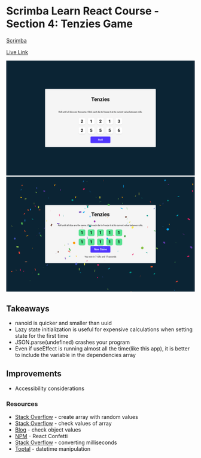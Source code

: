 # Scrimba Learn React Course - Section 4: Tenzies Game

[Scrimba](https://scrimba.com/learn/learnreact/tenzies-project-intro-cof0d44bfad1fb88293fdc9d1)

[Live Link](https://jdegand.github.io/tenzies)

![](tenzies-homepage.png)
![](tenzies-winner.png)

## Takeaways

- nanoid is quicker and smaller than uuid
- Lazy state initialization is useful for expensive calculations when setting state for the first time
- JSON.parse(undefined) crashes your program
- Even if useEffect is running almost all the time(like this app), it is better to include the variable in the dependencies array

## Improvements 

- Accessibility considerations

### Resources

- [Stack Overflow](https://stackoverflow.com/questions/5836833/create-an-array-with-random-values) - create array with random values
- [Stack Overflow](https://stackoverflow.com/questions/14832603/check-if-all-values-of-array-are-equal/35568895) - check values of array
- [Blog](https://bobbyhadz.com/blog/javascript-check-if-all-object-values-equal) - check object values
- [NPM](https://www.npmjs.com/package/react-confetti) - React Confetti
- [Stack Overflow](https://stackoverflow.com/questions/21294302/converting-milliseconds-to-minutes-and-seconds-with-javascript) - converting milliseconds
- [Toptal](https://www.toptal.com/software/definitive-guide-to-datetime-manipulation) - datetime manipulation
